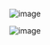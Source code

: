 ![image](https://user-images.githubusercontent.com/116265780/211752444-32e3a326-5cd7-4ba4-8990-63081b39d895.png)

![image](https://user-images.githubusercontent.com/116265780/211752742-c2258457-61e0-4913-b338-a768efd6edd0.png)
